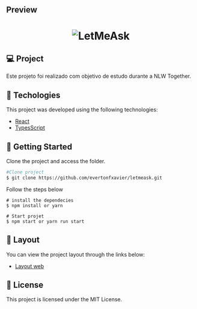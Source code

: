 


## Preview

<h1 align="center">
  <img alt="LetMeAsk" title="#LetMeAsk" src="https://i.ibb.co/x3R79hg/Screenshot-from-2021-06-26-19-30-40.png" />
</h1>



## 💻 Project

Este projeto foi realizado com objetivo de estudo durante a NLW Together.
<br />

## 🧬 Techologies

This project was developed using the following technologies:
 
- [React](https://pt-br.reactjs.org/)
- [TypesScript](https://www.typescriptlang.org/)


## 🚀 Getting Started 

Clone the project and access the folder.
```bash
#Clone project
$ git clone https://github.com/evertonfxavier/letmeask.git
```

Follow the steps below
```
# install the dependecies 
$ npm install or yarn  
 
# Start projet
$ npm start or yarn run start
```

## 🎨 Layout 

You can view the project layout through the links below:

- [Layout web](https://www.figma.com/file/js7eptnImYDiyzU9LQ0yRJ/Letmeask-Copy?node-id=0%3A1)

## 📝 License

This project is licensed under the MIT License.
